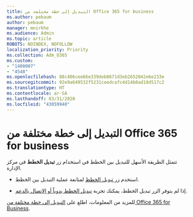 ```yaml
---
title: التبديل إلى خطة مختلفة من Office 365 for business
ms.author: pebaum
author: pebaum
manager: mnirkhe
ms.audience: Admin
ms.topic: article
ROBOTS: NOINDEX, NOFOLLOW
localization_priority: Priority
ms.collection: Adm_O365
ms.custom:
- "1400007"
- "4548"
ms.openlocfilehash: 88c406cee66e339deb8671d3eb2652042e6e233e
ms.sourcegitcommit: 92e9a649532f5231ceedcafc4d14b8ad18d517c2
ms.translationtype: HT
ms.contentlocale: ar-SA
ms.lasthandoff: 03/31/2020
ms.locfileid: "43059940"
---
```

# <a name="switch-to-a-different-office-365-for-business-plan"></a>التبديل إلى خطة مختلفة من Office 365 for business

تتمثل الطريقة الأسهل للتبديل بين الخطط في استخدام زر **تبديل الخطط** في مركز الإدارة.

- استخدم [زر تبديل الخطط](https://docs.microsoft.com/microsoft-365/commerce/subscriptions/switch-to-a-different-plan?view=o365-worldwide#use-the-switch-plans-button) لمتابعة عملية التبديل بين الخطط. 

- إذا لم يتوفر الزر تبديل الخطط، يمكنك تجربة [تبديل الخطط يدوياً أو الاتصال بالدعم](https://docs.microsoft.com/microsoft-365/commerce/subscriptions/switch-to-a-different-plan?view=o365-worldwide#the-switch-plans-button-isnt-there). 

للمزيد من المعلومات، اطلع على [التبديل إلى خطة مختلفة من Office 365 for Business](https://docs.microsoft.com/microsoft-365/commerce/subscriptions/switch-to-a-different-plan?view=o365-worldwide).
